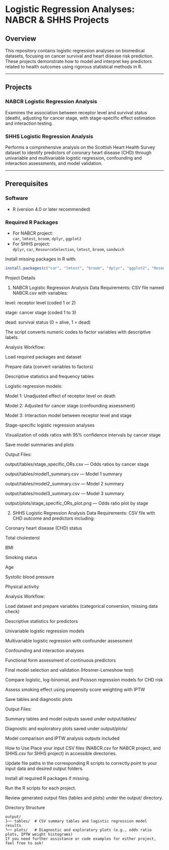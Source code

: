 # Logistic Regression Analyses: NABCR & SHHS Projects

## Overview  
This repository contains logistic regression analyses on biomedical datasets, focusing on cancer survival and heart disease risk prediction. These projects demonstrate how to model and interpret key predictors related to health outcomes using rigorous statistical methods in R.

---

## Projects

### NABCR Logistic Regression Analysis  
Examines the association between receptor level and survival status (death), adjusting for cancer stage, with stage-specific effect estimation and interaction testing.

### SHHS Logistic Regression Analysis  
Performs a comprehensive analysis on the Scottish Heart Health Survey dataset to identify predictors of coronary heart disease (CHD) through univariable and multivariable logistic regression, confounding and interaction assessments, and model validation.

---

## Prerequisites

### Software  
- R (version 4.0 or later recommended)

### Required R Packages  
- For NABCR project:  
  `car`, `lmtest`, `broom`, `dplyr`, `ggplot2`  
- For SHHS project:  
  `dplyr`, `car`, `ResourceSelection`, `lmtest`, `broom`, `sandwich`

Install missing packages in R with:

```r
install.packages(c("car", "lmtest", "broom", "dplyr", "ggplot2", "ResourceSelection", "sandwich"))
```

Project Details
1. NABCR Logistic Regression Analysis
Data Requirements:
CSV file named NABCR.csv with variables:

level: receptor level (coded 1 or 2)

stage: cancer stage (coded 1 to 3)

dead: survival status (0 = alive, 1 = dead)

The script converts numeric codes to factor variables with descriptive labels.

Analysis Workflow:

Load required packages and dataset

Prepare data (convert variables to factors)

Descriptive statistics and frequency tables

Logistic regression models:

Model 1: Unadjusted effect of receptor level on death

Model 2: Adjusted for cancer stage (confounding assessment)

Model 3: Interaction model between receptor level and stage

Stage-specific logistic regression analyses

Visualization of odds ratios with 95% confidence intervals by cancer stage

Save model summaries and plots

Output Files:

output/tables/stage_specific_ORs.csv — Odds ratios by cancer stage

output/tables/model1_summary.csv — Model 1 summary

output/tables/model2_summary.csv — Model 2 summary

output/tables/model3_summary.csv — Model 3 summary

output/plots/stage_specific_ORs_plot.png — Odds ratio plot by stage

2. SHHS Logistic Regression Analysis
Data Requirements:
CSV file with CHD outcome and predictors including:

Coronary heart disease (CHD) status

Total cholesterol

BMI

Smoking status

Age

Systolic blood pressure

Physical activity

Analysis Workflow:

Load dataset and prepare variables (categorical conversion, missing data check)

Descriptive statistics for predictors

Univariable logistic regression models

Multivariable logistic regression with confounder assessment

Confounding and interaction analyses

Functional form assessment of continuous predictors

Final model selection and validation (Hosmer-Lemeshow test)

Compare logistic, log-binomial, and Poisson regression models for CHD risk

Assess smoking effect using propensity score weighting with IPTW

Save tables and diagnostic plots

Output Files:

Summary tables and model outputs saved under output/tables/

Diagnostic and exploratory plots saved under output/plots/

Model comparison and IPTW analysis outputs included

How to Use
Place your input CSV files (NABCR.csv for NABCR project, and SHHS.csv for SHHS project) in accessible directories.

Update file paths in the corresponding R scripts to correctly point to your input data and desired output folders.

Install all required R packages if missing.

Run the R scripts for each project.

Review generated output files (tables and plots) under the output/ directory.

Directory Structure

```
output/
├── tables/  # CSV summary tables and logistic regression model results
└── plots/   # Diagnostic and exploratory plots (e.g., odds ratio plots, IPTW weight histograms)
If you need further assistance or code examples for either project, feel free to ask!
```
